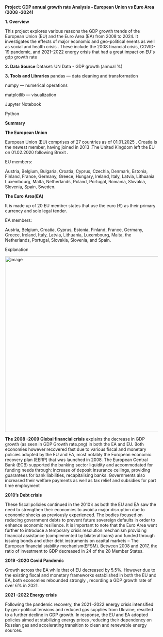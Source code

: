 **Project: GDP annual growth rate Analysis - European Union vs Euro Area (2008 -2024)**

**1. Overview**

This project explores various reasons the GDP growth trends of the European Union (EU) and the Euro Area (EA) from 2008 to 2024.
It investigates  the effects of major economic and geo-political events as well as social and health crisis . These include the 2008 financial crisis, COVID-19 pandemic, and 2021–2022 energy crisis that had a great impact on EU's gdp growth rate

**2. Data Source**
Dataset: UN Data - GDP growth (annual %)

**3. Tools and Libraries**
pandas — data cleaning and transformation

numpy — numerical operations

matplotlib — visualization

Jupyter Notebook 

Python 

**Summary**

**The European Union**

European Union (EU) comprises of 27 countries as of 01.01.2025 . Croatia is the newest member, having joined in 2013 .The United Kingdom left the EU on 01.02.2020 following Brexit .

EU members:

Austria, Belgium, Bulgaria, Croatia, Cyprus, Czechia, Denmark, Estonia, Finland, France, Germany, Greece, Hungary, Ireland, Italy, Latvia, Lithuania Luxembourg, Malta, Netherlands, Poland, Portugal, Romania, Slovakia, Slovenia, Spain, Sweden.

**The Euro Area(EA)**

It is made up of 20 EU member states that use the euro (€) as their primary currency and sole legal tender.  

EA members:

Austria, Belgium, Croatia, Cyprus, Estonia, Finland, France, Germany, Greece, Ireland, Italy, Latvia, Lithuania, Luxembourg, Malta, the Netherlands, Portugal, Slovakia, Slovenia, and Spain.

Explanation

<img width="1387" height="577" alt="image" src="https://github.com/user-attachments/assets/ce07ff08-5f48-4c6c-bc2f-33a0f4d82de9" />


**The 2008 -2009 Global financial crisis** explains the decrease in GDP growth (as seen in GDP Growth rate.png) in both the EA and EU. Both economies however recovered fast due to various fiscal and monetary policies adopted by the EU and EA, most notably the European economic recovery plan (EERP) that was launched in 2008. 
The European Central Bank (ECB) supported  the banking sector liquidity and accommodated for  funding needs through:
increase of deposit insurance ceilings,
providing guarantees for bank liabilities,
recapitalising banks. 
Governments also increased their welfare payments as well as tax relief and subsidies for part time employment

**2010’s Debt crisis**

These fiscal policies continued in the 2010’s as both the EU and EA saw the need to strengthen their economies to avoid a major disruption due to economic shocks as previously experienced. The bodies focused on reducing government debts to prevent future sovereign defaults in order to enhance economic resilience. 
It is important to note that the Euro Area went further to introduce a temporary crisis resolution mechanism providing financial assistance (complemented by bilateral loans) and funded through issuing bonds and other debt instruments on capital markets – The European financial stability mechanism(EFSM).
Between 2008 and 2017, the ratio of investment to GDP decreased in 24 of the 28 Member States.

**2019 -2020 Covid Pandemic**

Growth across the EA while that of EU decreased by 5.5%.
However due to the existing fiscal and monetary frameworks established in both the EU and EA, both economies rebounded strongly , recording a GDP growth rate of over 6% in 2021.

**2021 -2022 Energy crisis**

Following the pandemic recovery, the  2021 -2022 energy crisis intensified by geo-political tensions and reduced gas supplies from Ukraine, resulted to a further decline in GDP growth. In response, the EU and EA adopted policies aimed at  stabilizing energy prices ,reducing  their dependency on Russian gas and accelerating transition to clean and renewable energy sources. 
 




